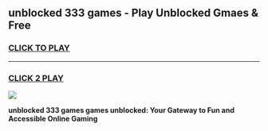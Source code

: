 
## unblocked 333 games - Play Unblocked Gmaes & Free
<h3>
<a href="https://news.freeplayer.one?title=unblocked_333_games&ref=16F">CLICK TO PLAY</a></h3>
<hr>

<h3>
<a href="https://news.freeplayer.one?title=unblocked_333_games&ref=16F">CLICK 2 PLAY</a>
  
</h3>

<a href="https://news.freeplayer.one?title=unblocked_333_games&ref=16F/"><img src="https://clearcache.store/games.png"></a>


**unblocked 333 games games unblocked: Your Gateway to Fun and Accessible Online Gaming**
